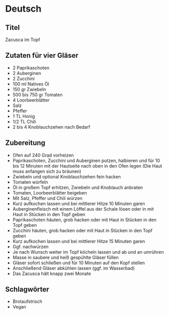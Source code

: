 # Deutsch

## Titel

Zacusca im Topf

## Zutaten für vier Gläser

* 2 Paprikaschoten
* 2 Auberginen
* 2 Zucchini
* 100 ml Natives Öl
* 150 gr Zwiebeln
* 500 bis 750 gr Tomaten
* 4 Loorbeerblätter
* Salz
* Pfeffer
* 1 TL Honig
* 1/2 TL Chili
* 2 bis 4 Knoblauchzehen nach Bedarf

## Zubereitung

* Ofen auf 240 Grad vorheizen
* Paprikaschoten, Zucchini und Auberginen putzen, halbieren und für 10 bis 12 Minuten mit der Hautseite nach oben in den Ofen legen (Die Haut muss anfangen sich zu bräunen)
* Zwiebeln und optional Knoblauchzehen fein hacken
* Tomaten würfeln
* Öl in großem Topf erhitzen, Zwiebeln und Knoblauch anbraten
* Tomaten, Loorbeerblätter beigeben
* Mit Salz, Pfeffer und Chili würzen
* Kurz aufkochen lassen und bei mittlerer Hitze 10 Minuten garen
* Auberginenfleisch mit einem Löffel aus der Schale lösen oder in mit Haut in Stücken in den Topf geben
* Paprikaschoten häuten, grob hacken oder mit Haut in Stücken in den Topf geben
* Zucchini häuten, grob hacken oder mit Haut in Stücken in den Topf geben
* Kurz aufkochen lassen und bei mittlerer Hitze 15 Minuten garen
* Ggf. nachwürzen
* Je nach Wunsch weiter im Topf köcheln lassen und ab und an umrühren
* Masse in saubere und heiß gespühlte Gläser füllen
* Gläser sofort schließen und für 10 Minuten auf den Kopf stellen
* Anschließend Gläser abkühlen lassen (ggf. im Wasserbad)
* Das Zacusca hält knapp zwei Monate

## Schlagwörter

* Brotaufstrisch
* Vegan
